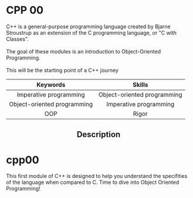 # CPP 00

C++ is a general-purpose programming language created by Bjarne Stroustrup as an extension of the C programming language, or "C with Classes".
<br>
<br>
The goal of these modules is an introduction to Object-Oriented Programming.
<br>
<br>
This will be the starting point of a C++ journey

|Keywords| Skills |
|:-----:|:-------:|
| Imperative programming | Object-oriented programming |
| Object-oriented programming | Imperative programming |
| OOP | Rigor |

<h2 align="center">Description</h2>

# cpp00

This first module of C++ is designed to help you understand the specifities of the language when compared to C. Time to dive into Object Oriented Programming!

